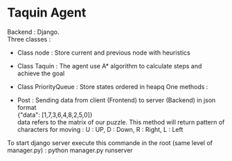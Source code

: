 # Taquin Agent
Backend : Django.<br/>
Three classes : 
- Class node : Store current and previous node with heuristics

- Class Taquin : The agent use A* algorithm to calculate steps and achieve the goal

- Class PriorityQueue : Store states ordered in heapq
One methods :
- Post : Sending data from client (Frontend) to server (Backend) in json format<br/>
{"data": [1,7,3,6,4,8,2,5,0]}
<br/> data refers to the matrix of our puzzle. This method will return pattern of characters for moving : U : UP, D : Down, R : Right, L : Left <br/>

To start django server execute this commande in the root (same level of manager.py) : python manager.py runserver
